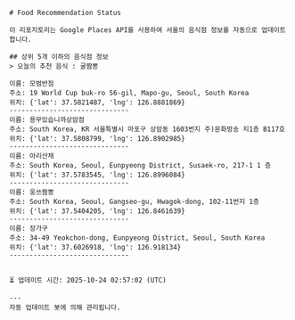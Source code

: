 
    # Food Recommendation Status

    이 리포지토리는 Google Places API를 사용하여 서울의 음식점 정보를 자동으로 업데이트합니다.

    ## 상위 5개 이하의 음식점 정보
    > 오늘의 추천 음식 : 굴짬뽕

	이름: 모범반점
	주소: 19 World Cup buk-ro 56-gil, Mapo-gu, Seoul, South Korea
	위치: {'lat': 37.5821487, 'lng': 126.8881869}
	------------------------------
	이름: 용무있습니까상암점
	주소: South Korea, KR 서울특별시 마포구 상암동 1603번지 주)문화방송 지1층 B117호
	위치: {'lat': 37.5808799, 'lng': 126.8902985}
	------------------------------
	이름: 아리산채
	주소: South Korea, Seoul, Eunpyeong District, Susaek-ro, 217-1 1 층
	위치: {'lat': 37.5783545, 'lng': 126.8996084}
	------------------------------
	이름: 웅쓰짬뽕
	주소: South Korea, Seoul, Gangseo-gu, Hwagok-dong, 102-11번지 1층
	위치: {'lat': 37.5404205, 'lng': 126.8461639}
	------------------------------
	이름: 장가구
	주소: 34-49 Yeokchon-dong, Eunpyeong District, Seoul, South Korea
	위치: {'lat': 37.6026918, 'lng': 126.918134}
	------------------------------


    ⏳ 업데이트 시간: 2025-10-24 02:57:02 (UTC)

    ---
    자동 업데이트 봇에 의해 관리됩니다.
    